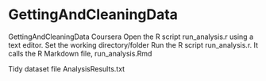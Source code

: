 # GettingAndCleaningData
GettingAndCleaningData Coursera
Open the R script run_analysis.r using a text editor.
Set the working directory/folder 
Run the R script run_analysis.r. It calls the R Markdown file, run_analysis.Rmd

Tidy dataset file AnalysisResults.txt 
